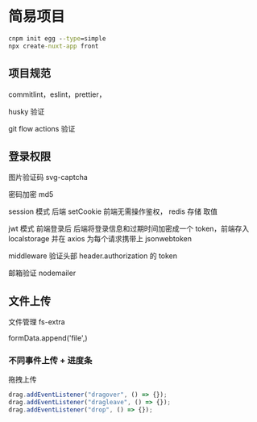 # 简易项目

```cmd
cnpm init egg --type=simple
npx create-nuxt-app front
```

## 项目规范

commitlint，eslint，prettier，

husky 验证

git flow actions 验证

## 登录权限

图片验证码 svg-captcha

密码加密 md5

session 模式 后端 setCookie 前端无需操作鉴权， redis 存储 取值

jwt 模式 前端登录后 后端将登录信息和过期时间加密成一个 token，前端存入 localstorage 并在 axios 为每个请求携带上 jsonwebtoken

middleware 验证头部 header.authorization 的 token

邮箱验证 nodemailer

## 文件上传

文件管理 fs-extra

formData.append('file',)

### 不同事件上传 + 进度条

拖拽上传

```js
drag.addEventListener("dragover", () => {});
drag.addEventListener("dragleave", () => {});
drag.addEventListener("drop", () => {});
```
